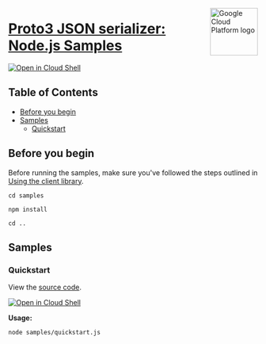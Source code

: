 [//]: # "This README.md file is auto-generated, all changes to this file will be lost."
[//]: # "To regenerate it, use `python -m synthtool`."
<img src="https://avatars2.githubusercontent.com/u/2810941?v=3&s=96" alt="Google Cloud Platform logo" title="Google Cloud Platform" align="right" height="96" width="96"/>

# [Proto3 JSON serializer: Node.js Samples](https://github.com/googleapis/proto3-json-serializer-nodejs)

[![Open in Cloud Shell][shell_img]][shell_link]



## Table of Contents

* [Before you begin](#before-you-begin)
* [Samples](#samples)
  * [Quickstart](#quickstart)

## Before you begin

Before running the samples, make sure you've followed the steps outlined in
[Using the client library](https://github.com/googleapis/proto3-json-serializer-nodejs#using-the-client-library).

`cd samples`

`npm install`

`cd ..`

## Samples



### Quickstart

View the [source code](https://github.com/googleapis/proto3-json-serializer-nodejs/blob/main/samples/quickstart.js).

[![Open in Cloud Shell][shell_img]](https://console.cloud.google.com/cloudshell/open?git_repo=https://github.com/googleapis/proto3-json-serializer-nodejs&page=editor&open_in_editor=samples/quickstart.js,samples/README.md)

__Usage:__


`node samples/quickstart.js`






[shell_img]: https://gstatic.com/cloudssh/images/open-btn.png
[shell_link]: https://console.cloud.google.com/cloudshell/open?git_repo=https://github.com/googleapis/proto3-json-serializer-nodejs&page=editor&open_in_editor=samples/README.md
[product-docs]: https://googleapis.github.io/proto3-json-serializer-nodejs/

